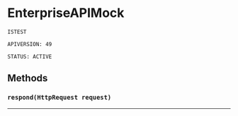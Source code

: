 # EnterpriseAPIMock

`ISTEST`

`APIVERSION: 49`

`STATUS: ACTIVE`
## Methods
### `respond(HttpRequest request)`
---
